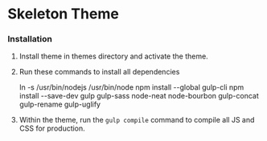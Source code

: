 # Skeleton Theme

### Installation

1. Install theme in themes directory and activate the theme.
2. Run these commands to install all dependencies 
    
    ln -s /usr/bin/nodejs /usr/bin/node
    npm install --global gulp-cli
    npm install --save-dev gulp gulp-sass node-neat node-bourbon gulp-concat gulp-rename gulp-uglify

3. Within the theme, run the `gulp compile` command to compile all JS and CSS for production.